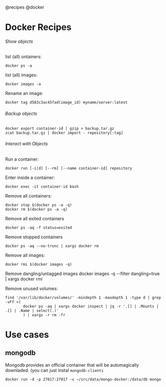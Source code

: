 @recipes
@docker

# Docker Recipes

###### Show objects
list (all) ontainers:

    docker ps -a

list (all) images:

    docker images -a

Rename an image:

    docker tag d583c3ac45fad(image_id) myname/server:latest

###### Backup objects

    docker export container-id | gzip > backup.tar.gz
    zcat backup.tar.gz | docker import - repository[:tag]


###### Interact with Objects

Run a container:

    docker run [-i|d] [--rm] [--name container-id] repository

Enter inside a container:

    docker exec -it container-id bash

Remove all containers:

    docker stop $(docker ps -a -q)
    docker rm $(docker ps -a -q)

Remove all exited containers

    docker ps -aq -f status=exited

Remove stopped containers

    docker ps -aq --no-trunc | xargs docker rm

Remove all images:

    docker rmi $(docker images -q)

Remove dangling/untagged images
    docker images -q --filter dangling=true | xargs docker rmi

Remove unused volumes:

    find '/var/lib/docker/volumes/' -mindepth 1 -maxdepth 1 -type d | grep -vFf <(
            docker ps -aq | xargs docker inspect | jq -r '.[] | .Mounts | .[] | .Name | select(.)'
            ) | xargs -r rm -fr

# Use cases

## mongodb

Mongodb provides an official container that will be automagically downladed. (you can just instal `mongodb-clients`

    docker run -d -p 27017:27017 -v ~/src/data/mongo-docker:/data/db mongo
